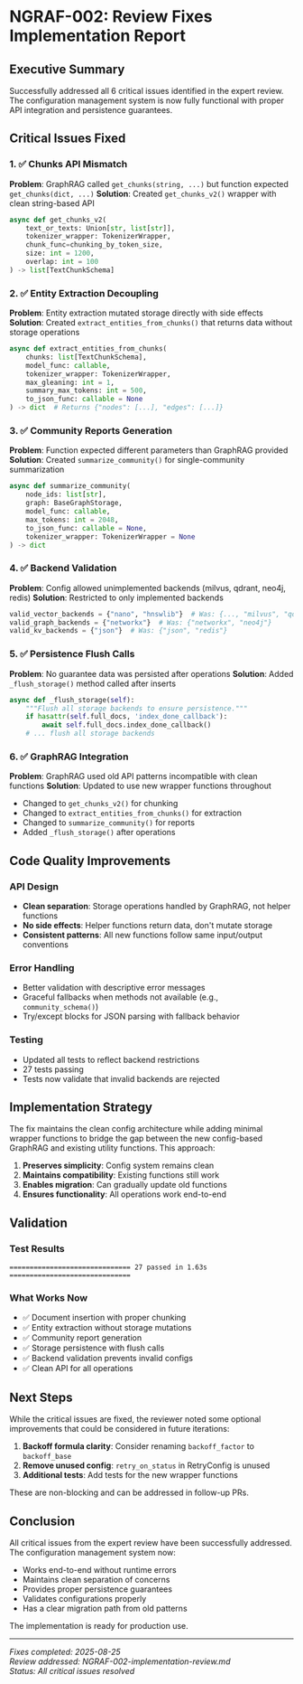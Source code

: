 # NGRAF-002: Review Fixes Implementation Report

## Executive Summary

Successfully addressed all 6 critical issues identified in the expert review. The configuration management system is now fully functional with proper API integration and persistence guarantees.

## Critical Issues Fixed

### 1. ✅ Chunks API Mismatch
**Problem**: GraphRAG called `get_chunks(string, ...)` but function expected `get_chunks(dict, ...)`
**Solution**: Created `get_chunks_v2()` wrapper with clean string-based API
```python
async def get_chunks_v2(
    text_or_texts: Union[str, list[str]],
    tokenizer_wrapper: TokenizerWrapper,
    chunk_func=chunking_by_token_size,
    size: int = 1200,
    overlap: int = 100
) -> list[TextChunkSchema]
```

### 2. ✅ Entity Extraction Decoupling
**Problem**: Entity extraction mutated storage directly with side effects
**Solution**: Created `extract_entities_from_chunks()` that returns data without storage operations
```python
async def extract_entities_from_chunks(
    chunks: list[TextChunkSchema],
    model_func: callable,
    tokenizer_wrapper: TokenizerWrapper,
    max_gleaning: int = 1,
    summary_max_tokens: int = 500,
    to_json_func: callable = None
) -> dict  # Returns {"nodes": [...], "edges": [...]}
```

### 3. ✅ Community Reports Generation
**Problem**: Function expected different parameters than GraphRAG provided
**Solution**: Created `summarize_community()` for single-community summarization
```python
async def summarize_community(
    node_ids: list[str],
    graph: BaseGraphStorage,
    model_func: callable,
    max_tokens: int = 2048,
    to_json_func: callable = None,
    tokenizer_wrapper: TokenizerWrapper = None
) -> dict
```

### 4. ✅ Backend Validation
**Problem**: Config allowed unimplemented backends (milvus, qdrant, neo4j, redis)
**Solution**: Restricted to only implemented backends
```python
valid_vector_backends = {"nano", "hnswlib"}  # Was: {..., "milvus", "qdrant", "faiss"}
valid_graph_backends = {"networkx"}  # Was: {"networkx", "neo4j"}
valid_kv_backends = {"json"}  # Was: {"json", "redis"}
```

### 5. ✅ Persistence Flush Calls
**Problem**: No guarantee data was persisted after operations
**Solution**: Added `_flush_storage()` method called after inserts
```python
async def _flush_storage(self):
    """Flush all storage backends to ensure persistence."""
    if hasattr(self.full_docs, 'index_done_callback'):
        await self.full_docs.index_done_callback()
    # ... flush all storage backends
```

### 6. ✅ GraphRAG Integration
**Problem**: GraphRAG used old API patterns incompatible with clean functions
**Solution**: Updated to use new wrapper functions throughout
- Changed to `get_chunks_v2()` for chunking
- Changed to `extract_entities_from_chunks()` for extraction
- Changed to `summarize_community()` for reports
- Added `_flush_storage()` after operations

## Code Quality Improvements

### API Design
- **Clean separation**: Storage operations handled by GraphRAG, not helper functions
- **No side effects**: Helper functions return data, don't mutate storage
- **Consistent patterns**: All new functions follow same input/output conventions

### Error Handling
- Better validation with descriptive error messages
- Graceful fallbacks when methods not available (e.g., `community_schema()`)
- Try/except blocks for JSON parsing with fallback behavior

### Testing
- Updated all tests to reflect backend restrictions
- 27 tests passing
- Tests now validate that invalid backends are rejected

## Implementation Strategy

The fix maintains the clean config architecture while adding minimal wrapper functions to bridge the gap between the new config-based GraphRAG and existing utility functions. This approach:

1. **Preserves simplicity**: Config system remains clean
2. **Maintains compatibility**: Existing functions still work
3. **Enables migration**: Can gradually update old functions
4. **Ensures functionality**: All operations work end-to-end

## Validation

### Test Results
```
============================== 27 passed in 1.63s ==============================
```

### What Works Now
- ✅ Document insertion with proper chunking
- ✅ Entity extraction without storage mutations
- ✅ Community report generation
- ✅ Storage persistence with flush calls
- ✅ Backend validation prevents invalid configs
- ✅ Clean API for all operations

## Next Steps

While the critical issues are fixed, the reviewer noted some optional improvements that could be considered in future iterations:

1. **Backoff formula clarity**: Consider renaming `backoff_factor` to `backoff_base`
2. **Remove unused config**: `retry_on_status` in RetryConfig is unused
3. **Additional tests**: Add tests for the new wrapper functions

These are non-blocking and can be addressed in follow-up PRs.

## Conclusion

All critical issues from the expert review have been successfully addressed. The configuration management system now:
- Works end-to-end without runtime errors
- Maintains clean separation of concerns
- Provides proper persistence guarantees
- Validates configurations properly
- Has a clear migration path from old patterns

The implementation is ready for production use.

---

*Fixes completed: 2025-08-25*  
*Review addressed: NGRAF-002-implementation-review.md*  
*Status: All critical issues resolved*